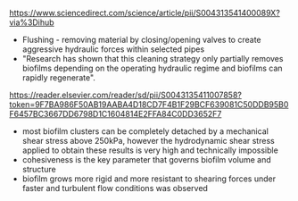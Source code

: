 https://www.sciencedirect.com/science/article/pii/S004313541400089X?via%3Dihub
- Flushing - removing material by closing/opening valves to create aggressive hydraulic forces within selected pipes
- "Research has shown that this cleaning strategy only partially removes biofilms depending on the operating hydraulic regime and biofilms can rapidly regenerate".

https://reader.elsevier.com/reader/sd/pii/S0043135411007858?token=9F7BA986F50AB19AABA4D18CD7F4B1F29BCF639081C50DDB95B0F6457BC3667DD6798D1C1604814E2FFA84C0DD3652F7
- most biofilm clusters can be completely detached by a mechanical shear stress above 250kPa, however the hydrodynamic shear stress applied to obtain these results is very high and technically impossible
- cohesiveness is the key parameter that governs biofilm volume and structure
- biofilm grows more rigid and more resistant to shearing forces under faster and turbulent flow conditions was observed
